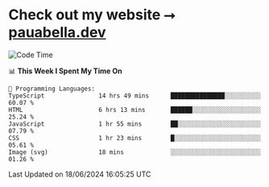 # Check out my website ⭢ [pauabella.dev](https://pauabella.dev)

<!--START_SECTION:waka-->
![Code Time](http://img.shields.io/badge/Code%20Time-3%2C475%20hrs%2016%20mins-blue)

📊 **This Week I Spent My Time On** 

```text
💬 Programming Languages: 
TypeScript               14 hrs 49 mins      ███████████████░░░░░░░░░░   60.07 % 
HTML                     6 hrs 13 mins       ██████░░░░░░░░░░░░░░░░░░░   25.24 % 
JavaScript               1 hr 55 mins        ██░░░░░░░░░░░░░░░░░░░░░░░   07.79 % 
CSS                      1 hr 23 mins        █░░░░░░░░░░░░░░░░░░░░░░░░   05.61 % 
Image (svg)              18 mins             ░░░░░░░░░░░░░░░░░░░░░░░░░   01.26 % 
```


 Last Updated on 18/06/2024 16:05:25 UTC
<!--END_SECTION:waka-->
